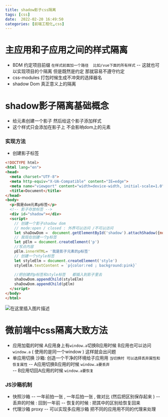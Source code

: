 ```yaml
---
title: shadow影子css隔离
tags: [css]
date:  2022-02-20 16:49:50
categories: [前端工程化,css]
---
```


# 主应用和子应用之间的样式隔离
- BDM 约定项目前缀 `在样式前面加一个路径  比如/vue下面的所有样式`
--   这就也可以实现项目的个隔离  但是既然是约定  那就容易不遵守约定
- css-modules 打包时候生成不冲突的选择器名  
- shadow Dom 真正意义上的隔离  

# shadow影子隔离基础概念
- 给元素创建一个影子  然后给这个影子添加样式  
- 这个样式只会添加在影子上 不会影响dom上的元素

### 实现方法
- 创建影子标签

```html
<!DOCTYPE html>
<html lang="en">
<head>
  <meta charset="UTF-8">
  <meta http-equiv="X-UA-Compatible" content="IE=edge">
  <meta name="viewport" content="width=device-width, initial-scale=1.0">
  <title>Document</title>
</head>
<body>
  <p>我是dom元素p标签</p>
  <!-- 影子存放标签 -->
  <div id="shadow"></div>
  <script>
    // 创建一个影子shadow dom
    // mode:open / closed : 外界可以访问 /不可以访问
    let shaDowDom =  document.getElementById('shadow').attachShadow({mode:'closed'})
    // 我现在创建一个p标签
    let pElm = document.createElement('p')
    //写点内容
    pElm.innerHTML= '我是影子元素的p标签'
    // 创建一个style标签
    let styleElm = document.createElement('style')
    styleElm.textContent = `p{color:red ; background:pink}`
    
    //把创建的p标签和style标签   都插入到影子里去
    shaDowDom.appendChild(styleElm)
    shaDowDom.appendChild(pElm)
  </script>
</body>
</html>
```
![在这里插入图片描述](https://img-blog.csdnimg.cn/0521ef227b294758baa0b9c668406c06.png?x-oss-process=image/watermark,type_d3F5LXplbmhlaQ,shadow_50,text_Q1NETiBA5paH55qTenp6eg==,size_20,color_FFFFFF,t_70,g_se,x_16)


# 微前端中css隔离大致方法
 - 应用加载的时候 A应用身上有`window.a`切换B应用时候  B应用也可以访问`window.a`  ( 使用的是同一个window )  这样就会出问题
 - 单应用切换  沙箱: 创造一个干净的环境给子应用用 `当切换时 可以选择丢弃属性和恢复属性`
 -- A应用切换B应用的时候 `window.a要丢弃`  
 -- B应用切回A应用的时候 `window.a要恢复` 

### JS沙箱机制 
- 快照沙箱 
-- 一年前拍一张 , 一年后拍一张 , 做对比 (然后把区别保存起来 )
-- 丢弃的时候 : 回到一年前
-- 恢复的时候 : 把其中的区别给恢复回来
- 代理沙箱 proxy
-- 可以实现多应用沙箱  把不同的应用用不同的代理来处理
